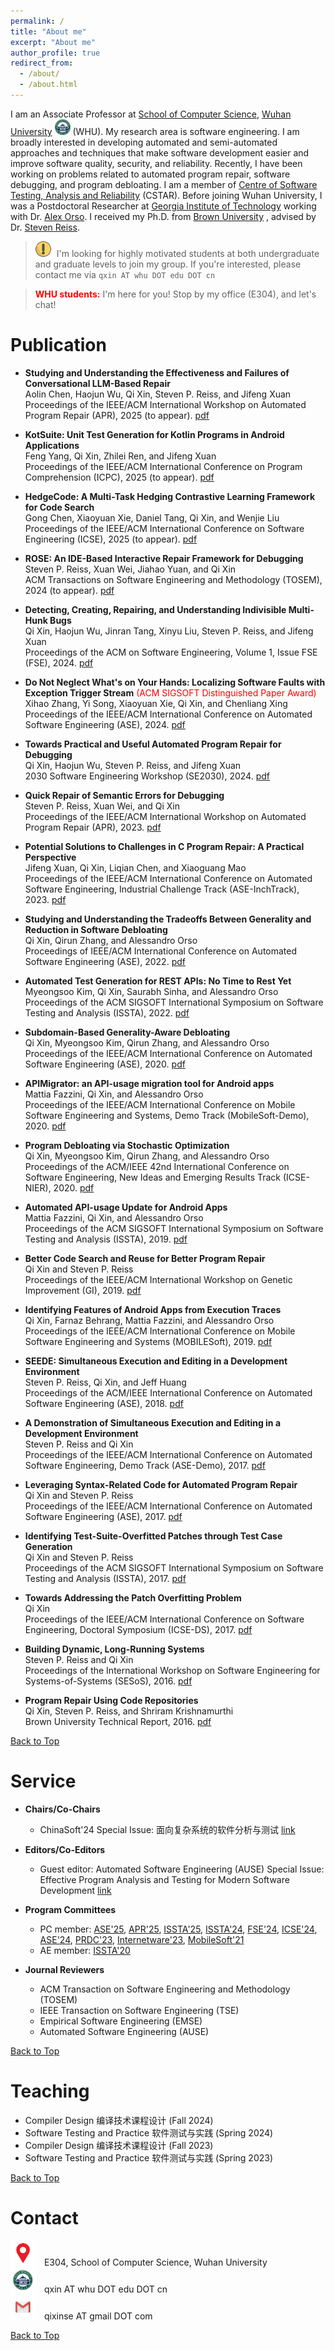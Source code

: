 ```yaml
---
permalink: /
title: "About me"
excerpt: "About me"
author_profile: true
redirect_from:
  - /about/
  - /about.html
---
```


I am an Associate Professor at [School of Computer Science](http://cs.whu.edu.cn/), [Wuhan University](https://www.whu.edu.cn/) <img src="../images/whu.png" alt="whu" width="25" height="25" style="margin-right:0px;"> (WHU).
My research area is software engineering. I am broadly interested in developing automated and semi-automated approaches and techniques that make software development easier and improve software quality, security, and reliability. Recently, I have been working on problems related to automated program repair, software debugging, and program debloating.
I am a member of [Centre of Software Testing, Analysis and Reliability](http://cstar.whu.edu.cn/en/index.html) (CSTAR).
Before joining Wuhan University, I was a Postdoctoral Researcher at [Georgia Institute of Technology](https://www.gatech.edu/) <!--<img src="../images/gt.jpg" alt="Location" width="40" height="40" style="margin-right:0px;">--> working with Dr. [Alex Orso](https://www.cc.gatech.edu/home/orso/).
I received my Ph.D. from [Brown University](https://www.brown.edu/) <!--<img src="../images/brown.png" alt="Location" width="40" height="40" style="margin-right:0px;">-->, advised by Dr. [Steven Reiss](http://cs.brown.edu/~spr/).

> <img src="../images/attention.png" alt="Location" width="25" height="25" style="margin-right:5px;"> I'm looking for highly motivated students at both undergraduate and graduate levels to join my group. If you're interested, please contact me via `qxin AT whu DOT edu DOT cn`

> <span style="color:red; font-weight:bold;">WHU students:</span> I'm here for you! Stop by my office (E304), and let's chat!


Publication
==============

<!--###### **Detecting, Creating, Repairing, and Understanding Indivisible Multi-Hunk Bugs**-->

* **Studying and Understanding the Effectiveness and Failures of Conversational LLM-Based Repair**<br>Aolin Chen, Haojun Wu, Qi Xin, Steven P. Reiss, and Jifeng Xuan<br>Proceedings of the IEEE/ACM International Workshop on Automated Program Repair (APR), 2025 (to appear). [pdf](../files/pdf/research/apr25studying.pdf)

* **KotSuite: Unit Test Generation for Kotlin Programs in Android Applications**<br>Feng Yang, Qi Xin, Zhilei Ren, and Jifeng Xuan<br>Proceedings of the IEEE/ACM International Conference on Program Comprehension (ICPC), 2025 (to appear). [pdf](../files/pdf/research/icpc25kotsuite.pdf)

* **HedgeCode: A Multi-Task Hedging Contrastive Learning Framework for Code Search**<br>Gong Chen, Xiaoyuan Xie, Daniel Tang, Qi Xin, and Wenjie Liu<br>Proceedings of the IEEE/ACM International Conference on Software Engineering (ICSE), 2025 (to appear). [pdf](./)

* **ROSE: An IDE-Based Interactive Repair Framework for Debugging**<br>Steven P. Reiss, Xuan Wei, Jiahao Yuan, and Qi Xin<br>ACM Transactions on Software Engineering and Methodology (TOSEM), 2024 (to appear). [pdf](../files/pdf/research/tosem24rose.pdf)

* **Detecting, Creating, Repairing, and Understanding Indivisible Multi-Hunk Bugs**<br>Qi Xin, Haojun Wu, Jinran Tang, Xinyu Liu, Steven P. Reiss, and Jifeng Xuan<br>Proceedings of the ACM on Software Engineering, Volume 1, Issue FSE (FSE), 2024. [pdf](../files/pdf/research/fse24detecting.pdf)

* **Do Not Neglect What's on Your Hands: Localizing Software Faults with Exception Trigger Stream** <span style="color:red">(ACM SIGSOFT Distinguished Paper Award)</span><br>Xihao Zhang, Yi Song, Xiaoyuan Xie, Qi Xin, and Chenliang Xing<br>Proceedings of the IEEE/ACM International Conference on Automated Software Engineering (ASE), 2024. [pdf](../files/pdf/research/ase24localizing.pdf)

* **Towards Practical and Useful Automated Program Repair for Debugging**<br>Qi Xin, Haojun Wu, Steven P. Reiss, and Jifeng Xuan<br>2030 Software Engineering Workshop (SE2030), 2024. [pdf](../files/pdf/research/se2030towards.pdf)

* **Quick Repair of Semantic Errors for Debugging**<br>Steven P. Reiss, Xuan Wei, and Qi Xin<br>Proceedings of the IEEE/ACM International Workshop on Automated Program Repair (APR), 2023. [pdf](../files/pdf/research/apr23quick.pdf)

* **Potential Solutions to Challenges in C Program Repair: A Practical Perspective**<br>Jifeng Xuan, Qi Xin, Liqian Chen, and Xiaoguang Mao<br>Proceedings of the IEEE/ACM International Conference on Automated Software Engineering, Industrial Challenge Track (ASE-InchTrack), 2023. [pdf](../files/pdf/research/ase23potential.pdf)

* **Studying and Understanding the Tradeoffs Between Generality and Reduction in Software Debloating**<br>Qi Xin, Qirun Zhang, and Alessandro Orso<br>Proceedings of IEEE/ACM International Conference on Automated Software Engineering (ASE), 2022. [pdf](../files/pdf/research/ase22studying.pdf)

* **Automated Test Generation for REST APIs: No Time to Rest Yet**<br>Myeongsoo Kim, Qi Xin, Saurabh Sinha, and Alessandro Orso<br>Proceedings of the ACM SIGSOFT International Symposium on Software Testing and Analysis (ISSTA), 2022. [pdf](../files/pdf/research/issta22automated.pdf)

* **Subdomain-Based Generality-Aware Debloating**<br>Qi Xin, Myeongsoo Kim, Qirun Zhang, and Alessandro Orso<br>Proceedings of the IEEE/ACM International Conference on Automated Software Engineering (ASE), 2020. [pdf](../files/pdf/research/ase20subdomain.pdf)

* **APIMigrator: an API-usage migration tool for Android apps**<br>Mattia Fazzini, Qi Xin, and Alessandro Orso<br>Proceedings of the IEEE/ACM International Conference on Mobile Software Engineering and Systems, Demo Track (MobileSoft-Demo), 2020. [pdf](../files/pdf/research/mobilesoft20apimigrator.pdf)

* **Program Debloating via Stochastic Optimization**<br>Qi Xin, Myeongsoo Kim, Qirun Zhang, and Alessandro Orso<br>Proceedings of the ACM/IEEE 42nd International Conference on Software Engineering, New Ideas and Emerging Results Track (ICSE-NIER), 2020. [pdf](../files/pdf/research/icse20program.pdf)

* **Automated API-usage Update for Android Apps**<br>Mattia Fazzini, Qi Xin, and Alessandro Orso<br>Proceedings of the ACM SIGSOFT International Symposium on Software Testing and Analysis (ISSTA), 2019. [pdf](../files/pdf/research/issta19automated.pdf)

* **Better Code Search and Reuse for Better Program Repair**<br>Qi Xin and Steven P. Reiss<br>Proceedings of the IEEE/ACM International Workshop on Genetic Improvement (GI), 2019. [pdf](../files/pdf/research/gi19better.pdf)

* **Identifying Features of Android Apps from Execution Traces**<br>Qi Xin, Farnaz Behrang, Mattia Fazzini, and Alessandro Orso<br>Proceedings of the IEEE/ACM International Conference on Mobile Software Engineering and Systems (MOBILESoft), 2019. [pdf](../files/pdf/research/mobilesoft19identify.pdf)

* **SEEDE: Simultaneous Execution and Editing in a Development Environment**<br>Steven P. Reiss, Qi Xin, and Jeff Huang<br>Proceedings of the ACM/IEEE International Conference on Automated Software Engineering (ASE), 2018. [pdf](../files/pdf/research/ase18seede.pdf)

* **A Demonstration of Simultaneous Execution and Editing in a Development Environment**<br>Steven P. Reiss and Qi Xin<br>Proceedings of the IEEE/ACM International Conference on Automated Software Engineering, Demo Track (ASE-Demo), 2017. [pdf](../files/pdf/research/ase17demo.pdf)

* **Leveraging Syntax-Related Code for Automated Program Repair**<br>Qi Xin and Steven P. Reiss<br>Proceedings of the IEEE/ACM International Conference on Automated Software Engineering (ASE), 2017. [pdf](../files/pdf/research/ase17leverage.pdf)

* **Identifying Test-Suite-Overfitted Patches through Test Case Generation**<br>Qi Xin and Steven P. Reiss<br>Proceedings of the ACM SIGSOFT International Symposium on Software Testing and Analysis (ISSTA), 2017. [pdf](../files/pdf/research/issta17identify.pdf)

* **Towards Addressing the Patch Overfitting Problem**<br>Qi Xin<br>Proceedings of the IEEE/ACM International Conference on Software Engineering, Doctoral Symposium (ICSE-DS), 2017. [pdf](../files/pdf/research/icse17towards.pdf)

* **Building Dynamic, Long-Running Systems**<br>Steven P. Reiss and Qi Xin<br>Proceedings of the International Workshop on Software Engineering for Systems-of-Systems (SESoS), 2016. [pdf](../files/pdf/research/sesos16build.pdf)

* **Program Repair Using Code Repositories**<br>Qi Xin, Steven P. Reiss, and Shriram Krishnamurthi<br>Brown University Technical Report, 2016. [pdf](../files/pdf/research/browntechrep16program.pdf)

[Back to Top](#)

Service
==============

* **Chairs/Co-Chairs**
  * ChinaSoft'24 Special Issue: 面向复杂系统的软件分析与测试 [link](http://chinasoft.ccf.org.cn/CFP)

* **Editors/Co-Editors**
  * Guest editor: Automated Software Engineering (AUSE) Special Issue: Effective Program Analysis and Testing for Modern Software Development [link](https://link.springer.com/collections/aajebfdefd)

* **Program Committees**
  * PC member: [ASE'25](https://conf.researchr.org/home/ase-2025), [APR'25](https://program-repair.org/workshop-2025/), [ISSTA'25](https://conf.researchr.org/home/issta-2025), [ISSTA'24](https://conf.researchr.org/home/issta-2024), [FSE'24](https://conf.researchr.org/home/fse-2024), [ICSE'24](https://conf.researchr.org/home/icse-2024), [ASE'24](https://conf.researchr.org/home/ase-2024), [PRDC'23](https://prdc.dependability.org/PRDC2023/), [Internetware'23](https://conf.researchr.org/home/internetware-2023), [MobileSoft'21](https://conf.researchr.org/home/mobilesoft-2021)
  * AE member: [ISSTA'20](https://conf.researchr.org/home/issta-2020)

* **Journal Reviewers**
  * ACM Transaction on Software Engineering and Methodology (TOSEM)
  * IEEE Transaction on Software Engineering (TSE)
  * Empirical Software Engineering (EMSE)
  * Automated Software Engineering (AUSE)

[Back to Top](#)

Teaching
==============

* Compiler Design 编译技术课程设计 (Fall 2024)
* Software Testing and Practice 软件测试与实践 (Spring 2024)
* Compiler Design 编译技术课程设计 (Fall 2023)
* Software Testing and Practice 软件测试与实践 (Spring 2023)

[Back to Top](#)

Contact
==============
<img src="../images/location.jpg" alt="Location" width="40" height="40" style="margin-right:10px;"> E304, School of Computer Science, Wuhan University
<br>
<img src="../images/whu2.png" alt="Email" width="40" height="40" style="margin-right:10px;">
 qxin AT whu DOT edu DOT cn
<br>
<img src="../images/gmail.jpg" alt="Email" width="40" height="40" style="margin-right:10px;">
 qixinse AT gmail DOT com

[Back to Top](#)

<!--
* E304, School of Computer Science, Wuhan University
* qxin AT whu DOT edu DOT cn (school official)
* qixinse AT gmail DOT com (personal)
-->



<!--
Research
==============

My research area is software engineering. My goal is to develop automated and semi-automated approaches and techniques to make software development easier and improve software quality, security, and reliability. Recently, I have been working on program repair and program debloating.

~~~~~~~~
Here comes some code
~~~~~~~~

kramdown
: A Markdown-superset converter

This is a [link](http://example.com){:hreflang="de"}

This is a [reference style link][linkid] to a page. And [this]
[linkid] is also a link. As is [this][] and [THIS].

Here comes a ![smiley](../images/mstile-144x144.png)! And here
![too](../images/mstile-144x144.png 'Title text'). Or ![here].
With empty alt text ![](see.jpg)

*some text*
_some text_
**some text**
__some text__

Use `<html>` tags for this.

<p>This <span>is automatically closed.</span></p>

This is some text.[^1]. Other text.[^footnote].

[^1]: Some *crazy* footnote definition.

[^footnote]:
    > Blockquotes can be in a footnote.

*[another language]: It's called Markdown

|-----------------+------------+-----------------+----------------|
| Default aligned |Left aligned| Center aligned  | Right aligned  |
|-----------------|:-----------|:---------------:|---------------:|
| First body part |Second cell | Third cell      | fourth cell    |
| Second line     |foo         | **strong**      | baz            |
| Third line      |quux        | baz             | bar            |
|-----------------+------------+-----------------+----------------|
| Second body     |            |                 |                |
| 2 line          |            |                 |                |
|=================+============+=================+================|
| Footer row      |            |                 |                |
|-----------------+------------+-----------------+----------------|

Interests:
- Software Debugging
- Software Testing
- Program Analysis

Education:
  courses:
  - course: Ph.D. in Computer Science
    institution: Brown University
    year: 2018
  - course: Sc.M. in Computer Science
    institution: Brown University
    year: 2016
  - course: M.C.S. in Computer Science
    institution: Rice University
    year: 2013
  - course: B.Eng. in Software Engineering
    institution: Dalian University of Technology
    year: 2011
-->